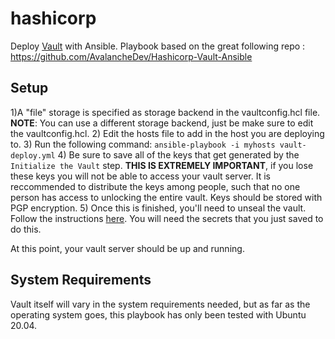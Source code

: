# hashicorp
Deploy  [Vault](https://www.vaultproject.io) with Ansible.
Playbook based on the great following repo : https://github.com/AvalancheDev/Hashicorp-Vault-Ansible

## Setup
1)A "file" storage is specified as storage backend in the vaultconfig.hcl file.
__NOTE__: You can use a different storage backend, just be make sure to edit the vaultconfig.hcl.
2) Edit the hosts file to add in the host you are deploying to.
3) Run the following command: `ansible-playbook -i myhosts vault-deploy.yml`
4) Be sure to save all of the keys that get generated by the `Initialize the Vault` step. __THIS IS EXTREMELY IMPORTANT__, if you lose these keys you will not be able to access your vault server. It is reccommended to distribute the keys among people, such that no one person has access to unlocking the entire vault. Keys should be stored with PGP encryption.
5) Once this is finished, you'll need to unseal the vault. Follow the instructions [here](https://www.vaultproject.io/intro/getting-started/deploy.html#seal-unseal). You will need the secrets that you just saved to do this.

At this point, your vault server should be up and running.

## System Requirements
Vault itself will vary in the system requirements needed, but as far as the operating system goes, this playbook has only been tested with Ubuntu 20.04.
